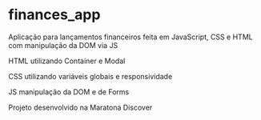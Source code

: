 # finances_app
Aplicação para lançamentos financeiros feita em JavaScript, CSS e HTML com manipulação da DOM via JS

HTML utilizando Container e Modal

CSS utilizando variáveis globais e responsividade

JS manipulação da DOM e de Forms


Projeto desenvolvido na Maratona Discover
